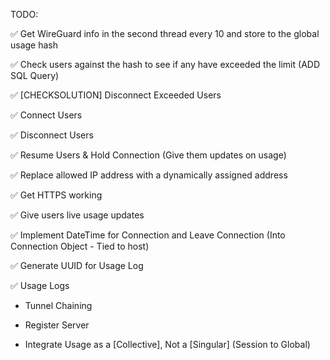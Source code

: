 TODO:

✅ Get WireGuard info in the second thread every 10 and store to the global usage hash

✅ Check users against the hash to see if any have exceeded the limit (ADD SQL Query)

✅ [CHECKSOLUTION] Disconnect Exceeded Users

✅ Connect Users

✅ Disconnect Users

✅ Resume Users & Hold Connection (Give them updates on usage)

✅ Replace allowed IP address with a dynamically assigned address

✅ Get HTTPS working

✅ Give users live usage updates

✅ Implement DateTime for Connection and Leave Connection (Into Connection Object - Tied to host)

✅ Generate UUID for Usage Log

✅ Usage Logs

- Tunnel Chaining

- Register Server

- Integrate Usage as a [Collective], Not a [Singular] (Session to Global)
